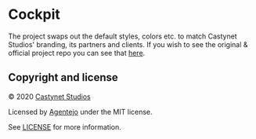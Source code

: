 # Cockpit

The project swaps out the default styles, colors etc. to match Castynet Studios' branding, its partners and clients.
If you wish to see the original & official project repo you can see that [here](https://github.com/agentejo/cockpit).

## Copyright and license

© 2020 [Castynet Studios](https://www.castynet.africa)

Licensed by [Agentejo](https://agentejo.com) under the MIT license.

See [LICENSE](LICENSE) for more information.
